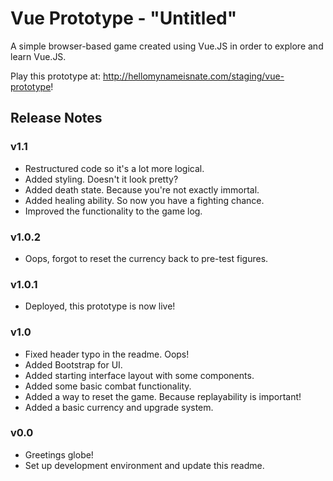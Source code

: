 # Vue Prototype - "Untitled"

A simple browser-based game created using Vue.JS in order to explore and learn Vue.JS.

Play this prototype at: http://hellomynameisnate.com/staging/vue-prototype!

## Release Notes

### v1.1

- Restructured code so it's a lot more logical.
- Added styling. Doesn't it look pretty?
- Added death state. Because you're not exactly immortal.
- Added healing ability. So now you have a fighting chance.
- Improved the functionality to the game log.

### v1.0.2

- Oops, forgot to reset the currency back to pre-test figures.

### v1.0.1

- Deployed, this prototype is now live!

### v1.0

- Fixed header typo in the readme. Oops!
- Added Bootstrap for UI.
- Added starting interface layout with some components.
- Added some basic combat functionality.
- Added a way to reset the game. Because replayability is important!
- Added a basic currency and upgrade system.

### v0.0

- Greetings globe!
- Set up development environment and update this readme.